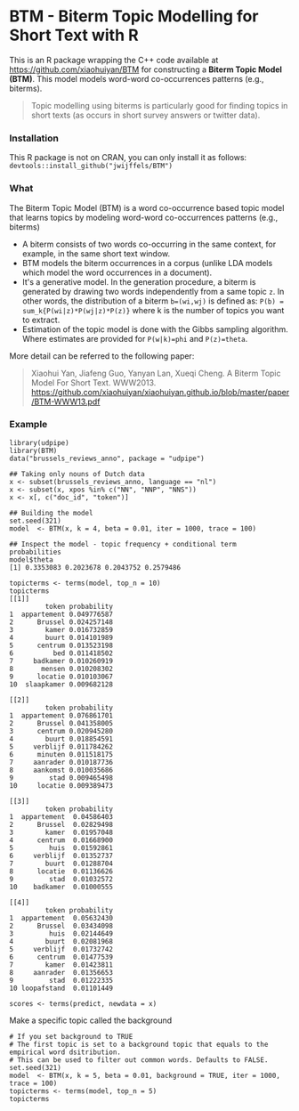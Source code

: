 # BTM - Biterm Topic Modelling for Short Text with R

This is an R package wrapping the C++ code available at https://github.com/xiaohuiyan/BTM for constructing a **Biterm Topic Model (BTM)**. This model models word-word co-occurrences patterns (e.g., biterms). 

> Topic modelling using biterms is particularly good for finding topics in short texts (as occurs in short survey answers or twitter data).

### Installation

This R package is not on CRAN, you can only install it as follows: `devtools::install_github("jwijffels/BTM")`

### What

The Biterm Topic Model (BTM) is a word co-occurrence based topic model that learns topics by modeling word-word co-occurrences patterns (e.g., biterms)

- A biterm consists of two words co-occurring in the same context, for example, in the same short text window. 
- BTM models the biterm occurrences in a corpus (unlike LDA models which model the word occurrences in a document). 
- It's a generative model. In the generation procedure, a biterm is generated by drawing two words independently from a same topic `z`. In other words, the distribution of a biterm `b=(wi,wj)` is defined as: `P(b) = sum_k{P(wi|z)*P(wj|z)*P(z)}` where k is the number of topics you want to extract.
- Estimation of the topic model is done with the Gibbs sampling algorithm. Where estimates are provided for `P(w|k)=phi` and `P(z)=theta`.

More detail can be referred to the following paper:

> Xiaohui Yan, Jiafeng Guo, Yanyan Lan, Xueqi Cheng. A Biterm Topic Model For Short Text. WWW2013.
> https://github.com/xiaohuiyan/xiaohuiyan.github.io/blob/master/paper/BTM-WWW13.pdf


### Example

```
library(udpipe)
library(BTM)
data("brussels_reviews_anno", package = "udpipe")

## Taking only nouns of Dutch data
x <- subset(brussels_reviews_anno, language == "nl")
x <- subset(x, xpos %in% c("NN", "NNP", "NNS"))
x <- x[, c("doc_id", "token")]

## Building the model
set.seed(321)
model  <- BTM(x, k = 4, beta = 0.01, iter = 1000, trace = 100)

## Inspect the model - topic frequency + conditional term probabilities
model$theta
[1] 0.3353083 0.2023678 0.2043752 0.2579486

topicterms <- terms(model, top_n = 10)
topicterms
[[1]]
         token probability
1  appartement 0.049776587
2      Brussel 0.024257148
3        kamer 0.016732859
4        buurt 0.014101989
5      centrum 0.013523198
6          bed 0.011418502
7     badkamer 0.010260919
8       mensen 0.010208302
9      locatie 0.010103067
10  slaapkamer 0.009682128

[[2]]
         token probability
1  appartement 0.076861701
2      Brussel 0.041358005
3      centrum 0.020945280
4        buurt 0.018854591
5     verblijf 0.011784262
6      minuten 0.011518175
7     aanrader 0.010187736
8     aankomst 0.010035686
9         stad 0.009465498
10     locatie 0.009389473

[[3]]
         token probability
1  appartement  0.04586403
2      Brussel  0.02829498
3        kamer  0.01957048
4      centrum  0.01668900
5         huis  0.01592861
6     verblijf  0.01352737
7        buurt  0.01288704
8      locatie  0.01136626
9         stad  0.01032572
10    badkamer  0.01000555

[[4]]
         token probability
1  appartement  0.05632430
2      Brussel  0.03434098
3         huis  0.02144649
4        buurt  0.02081968
5     verblijf  0.01732742
6      centrum  0.01477539
7        kamer  0.01423811
8     aanrader  0.01356653
9         stad  0.01222335
10 loopafstand  0.01101449

scores <- terms(predict, newdata = x)
```

Make a specific topic called the background

```
# If you set background to TRUE
# The first topic is set to a background topic that equals to the empirical word dsitribution. 
# This can be used to filter out common words. Defaults to FALSE.
set.seed(321)
model  <- BTM(x, k = 5, beta = 0.01, background = TRUE, iter = 1000, trace = 100)
topicterms <- terms(model, top_n = 5)
topicterms
```